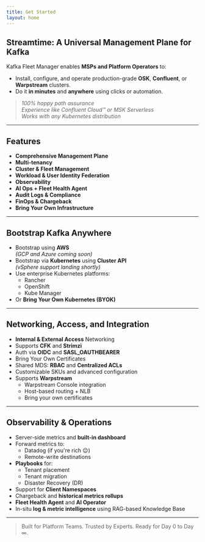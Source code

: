 ```yaml
---
title: Get Started
layout: home
---
```


## Streamtime: A Universal Management Plane for Kafka

Kafka Fleet Manager enables **MSPs and Platform Operators** to:

- Install, configure, and operate production-grade **OSK**, **Confluent**, or **Warpstream** clusters.
- Do it **in minutes** and **anywhere** using clicks or automation.

> _100% happy path assurance_  
> _Experience like Confluent Cloud™ or MSK Serverless_  
> _Works with any Kubernetes distribution_

---

##  Features

-  **Comprehensive Management Plane**
-  **Multi-tenancy**
-  **Cluster & Fleet Management**
-  **Workload & User Identity Federation**
-  **Observability**
-  **AI Ops + Fleet Health Agent**
-  **Audit Logs & Compliance**
-  **FinOps & Chargeback**
-  **Bring Your Own Infrastructure**

---

##  Bootstrap Kafka Anywhere

- Bootstrap using **AWS**  
  _(GCP and Azure coming soon)_
- Bootstrap via **Kubernetes** using **Cluster API**  
  _(vSphere support landing shortly)_
- Use enterprise Kubernetes platforms:
  - Rancher
  - OpenShift
  - Kube Manager
- Or **Bring Your Own Kubernetes (BYOK)**

---

##  Networking, Access, and Integration

- **Internal & External Access** Networking
- Supports **CFK** and **Strimzi**
- Auth via **OIDC** and **SASL_OAUTHBEARER**
- Bring Your Own Certificates
- Shared MDS: **RBAC** and **Centralized ACLs**
- Customizable SKUs and advanced configuration
- Supports **Warpstream**
  - Warpstream Console integration
  - Host-based routing + NLB
  - Bring your own certificates

---

## Observability & Operations

- Server-side metrics and **built-in dashboard**
- Forward metrics to:
  - Datadog (if you're rich 😉)
  - Remote-write destinations
- **Playbooks** for:
  - Tenant placement
  - Tenant migration
  - Disaster Recovery (DR)
- Support for **Client Namespaces**
- Chargeback and **historical metrics rollups**
- **Fleet Health Agent** and **AI Operator**
- In-situ **log & metric intelligence** using RAG-based Knowledge Base

---

> Built for Platform Teams. Trusted by Experts. Ready for Day 0 to Day ∞.
